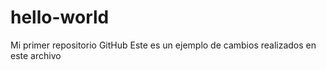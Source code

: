 # hello-world
Mi primer repositorio GitHub
Este es un ejemplo de cambios realizados en este archivo

